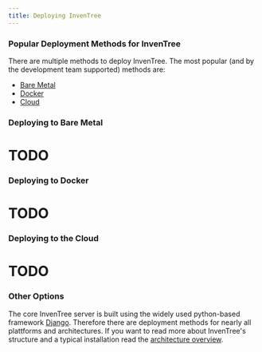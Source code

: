 ```yaml
---
title: Deploying InvenTree
---
```


###  Popular Deployment Methods for InvenTree

There are multiple methods to deploy InvenTree. The most popular (and by the development team  supported) methods are:

- [Bare Metal](#bare-metal)
- [Docker](#docker)
- [Cloud](#cloud)

### Deploying to Bare Metal

# TODO

### Deploying to Docker

# TODO

### Deploying to the Cloud

# TODO


### Other Options

The core InvenTree server is built using the widely used python-based framework [Django](https://djangoproject.com/). Therefore there are  deployment methods for nearly all plattforms and architectures. If you want to read more about InvenTree's structure and a typical installation read the [architecture overview](../contribute/code/architecture).
